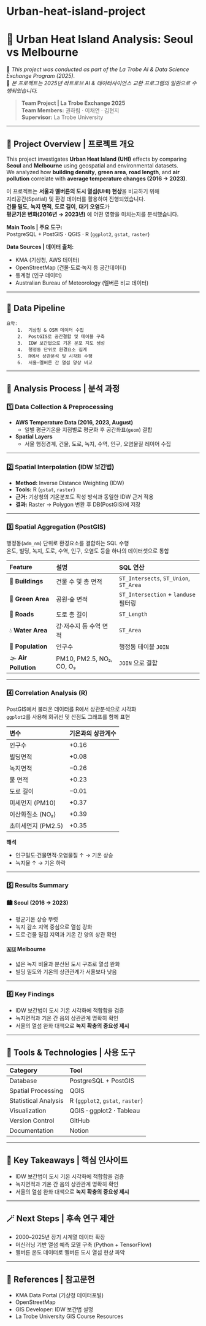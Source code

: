# Urban-heat-island-project
# 🌆 Urban Heat Island Analysis: Seoul vs Melbourne

📍 *This project was conducted as part of the La Trobe AI & Data Science Exchange Program (2025).*  
📍 *본 프로젝트는 2025년 라트로브 AI & 데이터사이언스 교환 프로그램의 일환으로 수행되었습니다.*

> **Team Project | La Trobe Exchange 2025**  
> **Team Members:** 권하림 · 이채연 · 김현지  
> **Supervisor:** La Trobe University

---

## 🧭 Project Overview | 프로젝트 개요  

This project investigates **Urban Heat Island (UHI)** effects by comparing **Seoul** and **Melbourne** using geospatial and environmental datasets.  
We analyzed how **building density**, **green area**, **road length**, and **air pollution** correlate with **average temperature changes (2016 → 2023)**.

이 프로젝트는 **서울과 멜버른의 도시 열섬(UHI) 현상**을 비교하기 위해  
지리공간(Spatial) 및 환경 데이터를 활용하여 진행되었습니다.  
**건물 밀도**, **녹지 면적**, **도로 길이**, **대기 오염도**가  
**평균기온 변화(2016년 → 2023년)** 에 어떤 영향을 미치는지를 분석했습니다.

**Main Tools | 주요 도구:**  
PostgreSQL + PostGIS · QGIS · R (`ggplot2`, `gstat`, `raster`)  

**Data Sources | 데이터 출처:**  
- KMA (기상청, AWS 데이터)  
- OpenStreetMap (건물·도로·녹지 등 공간데이터)  
- 통계청 (인구 데이터)  
- Australian Bureau of Meteorology (멜버른 비교 데이터)
---

## 📂 Data Pipeline

```
요약:
	1.	기상청 & OSM 데이터 수집
	2.	PostGIS로 공간결합 및 테이블 구축
	3.	IDW 보간법으로 기온 분포 지도 생성
	4.	행정동 단위로 환경요소 집계
	5.	R에서 상관분석 및 시각화 수행
	6.	서울–멜버른 간 열섬 양상 비교
```

---

## 🧮 Analysis Process | 분석 과정

### 1️⃣ Data Collection & Preprocessing
- **AWS Temperature Data (2016, 2023, August)**
  - 일별 평균기온을 지점별로 평균화 후 공간좌표(`geom`) 결합
- **Spatial Layers**
  - 서울 행정경계, 건물, 도로, 녹지, 수역, 인구, 오염물질 레이어 수집

---

### 2️⃣ Spatial Interpolation (IDW 보간법)
- **Method:** Inverse Distance Weighting (IDW)
- **Tools:** R (`gstat`, `raster`)
- **근거:** 기상청의 기온분포도 작성 방식과 동일한 IDW 근거 적용
- **결과:** Raster → Polygon 변환 후 DB(PostGIS)에 저장

---

### 3️⃣ Spatial Aggregation (PostGIS)
행정동(`adm_nm`) 단위로 환경요소를 결합하는 SQL 수행  
온도, 빌딩, 녹지, 도로, 수역, 인구, 오염도 등을 하나의 데이터셋으로 통합

| Feature | 설명 | SQL 연산 |
|:--|:--|:--|
| 🏢 **Buildings** | 건물 수 및 총 면적 | `ST_Intersects`, `ST_Union`, `ST_Area` |
| 🌳 **Green Area** | 공원·숲 면적 | `ST_Intersection` + `landuse` 필터링 |
| 🚗 **Roads** | 도로 총 길이 | `ST_Length` |
| 💧 **Water Area** | 강·저수지 등 수역 면적 | `ST_Area` |
| 👥 **Population** | 인구수 | 행정동 테이블 `JOIN` |
| 🌫 **Air Pollution** | PM10, PM2.5, NO₂, CO, O₃ | `JOIN` 으로 결합 |

---

### 4️⃣ Correlation Analysis (R)
PostGIS에서 불러온 데이터를 R에서 상관분석으로 시각화  
`ggplot2`를 사용해 회귀선 및 산점도 그래프를 함께 표현

| 변수 | 기온과의 상관계수 |
|:--|:--|
| 인구수 | +0.16 |
| 빌딩면적 | +0.08 |
| 녹지면적 | −0.26 |
| 물 면적 | +0.23 |
| 도로 길이 | −0.01 |
| 미세먼지 (PM10) | +0.37 |
| 이산화질소 (NO₂) | +0.39 |
| 초미세먼지 (PM2.5) | +0.35 |

**해석**
- 인구밀도·건물면적·오염물질 ↑ → 기온 상승  
- 녹지율 ↑ → 기온 하락

---

### 5️⃣ Results Summary

#### 🏙 Seoul (2016 → 2023)
- 평균기온 상승 뚜렷  
- 녹지 감소 지역 중심으로 열섬 강화  
- 도로·건물 밀집 지역과 기온 간 양의 상관 확인  

#### 🇦🇺 Melbourne
- 넓은 녹지 비율과 분산된 도시 구조로 열섬 완화  
- 빌딩 밀도와 기온의 상관관계가 서울보다 낮음  

---

### 6️⃣ Key Findings
- IDW 보간법이 도시 기온 시각화에 적합함을 검증  
- 녹지면적과 기온 간 음의 상관관계 명확히 확인  
- 서울의 열섬 완화 대책으로 **녹지 확충의 중요성 제시**

---

## 🧩 Tools & Technologies | 사용 도구

| Category | Tool |
|:--|:--|
| Database | PostgreSQL + PostGIS |
| Spatial Processing | QGIS |
| Statistical Analysis | R (`ggplot2`, `gstat`, `raster`) |
| Visualization | QGIS · ggplot2 · Tableau |
| Version Control | GitHub |
| Documentation | Notion |

---

## 🧠 Key Takeaways | 핵심 인사이트
- IDW 보간법이 도시 기온 시각화에 적합함을 검증  
- 녹지면적과 기온 간 음의 상관관계 명확히 확인  
- 서울의 열섬 완화 대책으로 **녹지 확충의 중요성 제시**

---

## 🪄 Next Steps | 후속 연구 제안
- 2000–2025년 장기 시계열 데이터 확장  
- 머신러닝 기반 열섬 예측 모델 구축 (Python + TensorFlow)
- 맬버른 온도 데이터로 멜버른 도시 열섬 현상 파악

---

## 📎 References | 참고문헌
- KMA Data Portal (기상청 데이터포털)  
- OpenStreetMap  
- GIS Developer: IDW 보간법 설명  
- La Trobe University GIS Course Resources
